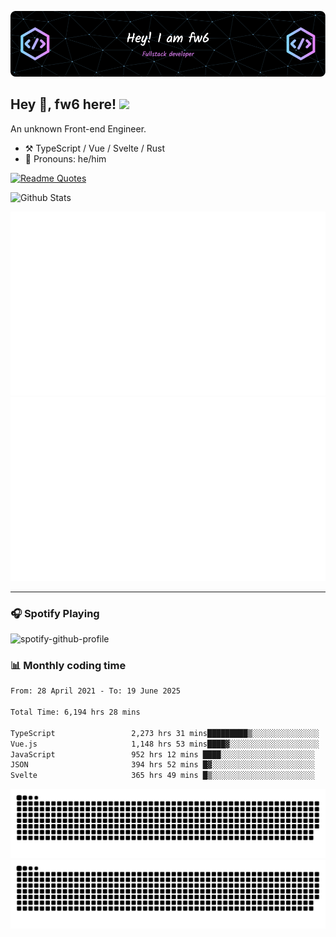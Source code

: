 ![Header](github-header-image.png)

## Hey 👋, fw6 here! <img src="https://github.githubassets.com/images/mona-whisper.gif" height="24" />


An unknown Front-end Engineer.

-   :hammer_and_pick: TypeScript / Vue / Svelte / Rust
-   :man: Pronouns: he/him


[![Readme Quotes](https://quotes-github-readme.vercel.app/api?type=horizontal&theme=algolia)](https://github.com/piyushsuthar/github-readme-quotes)



![Github Stats](https://github-readme-stats.vercel.app/api?username=fw6&bg_color=30,e96443,904e95&title_color=fff&text_color=fff)

![](https://raw.githubusercontent.com/fw6/github-stats-transparent/output/generated/overview.svg)
![](https://raw.githubusercontent.com/fw6/github-stats-transparent/output/generated/languages.svg)


---

### 🎧 Spotify Playing

<!-- ![spotify-github-profile](/img/default.svg) -->

![spotify-github-profile](https://spotify-github-profile.vercel.app/api/view.svg?uid=r6wn4hdvypv0lkzyrj0e0pjct&cover_image=true&theme=default&show_offline=true&background_color=9a10ad&interchange=true&bar_color_cover=true)



### :bar_chart: Monthly coding time 

<!--START_SECTION:waka-->

```txt
From: 28 April 2021 - To: 19 June 2025

Total Time: 6,194 hrs 28 mins

TypeScript                 2,273 hrs 31 mins█████████▒░░░░░░░░░░░░░░░   36.70 %
Vue.js                     1,148 hrs 53 mins████▓░░░░░░░░░░░░░░░░░░░░   18.55 %
JavaScript                 952 hrs 12 mins ████░░░░░░░░░░░░░░░░░░░░░   15.37 %
JSON                       394 hrs 52 mins █▓░░░░░░░░░░░░░░░░░░░░░░░   06.37 %
Svelte                     365 hrs 49 mins █▒░░░░░░░░░░░░░░░░░░░░░░░   05.91 %
```

<!--END_SECTION:waka-->




![github contribution grid snake animation](https://raw.githubusercontent.com/platane/platane/output/github-contribution-grid-snake-dark.svg#gh-dark-mode-only)![github contribution grid snake animation](https://raw.githubusercontent.com/platane/platane/output/github-contribution-grid-snake.svg#gh-light-mode-only)
